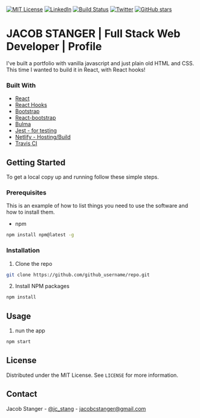 
<!-- PROJECT SHIELDS -->
<!--
*** I'm using markdown "reference style" links for readability.
*** Reference links are enclosed in brackets [ ] instead of parentheses ( ).
*** See the bottom of this document for the declaration of the reference variables
*** for contributors-url, forks-url, etc. This is an optional, concise syntax you may use.
*** https://www.markdownguide.org/basic-syntax/#reference-style-links
-->
[![MIT License][license-shield]][license-url]
[![LinkedIn][linkedin-shield]][linkedin-url]
[![Build Status](https://travis-ci.org/jcstang/react-portfolio.svg?branch=master)](https://travis-ci.org/jcstang/react-portfolio)
[![Twitter](https://img.shields.io/twitter/url?style=social&url=https%3A%2F%2Ftwitter.com%2Fjc_stang)](https://twitter.com/intent/tweet?text=Wow:&url=https%3A%2F%2Fgithub.com%2Fjcstang%2Fnot-reddit)
[![GitHub stars](https://img.shields.io/github/stars/jcstang/react-portfolio)](https://github.com/jcstang/react-portfolio/stargazers)

# JACOB STANGER | Full Stack Web Developer | Profile

I've built a portfolio with vanilla javascript and just plain old HTML and CSS. This time I wanted to build it in React, with React hooks!

### Built With

* [React](https://reactjs.org/)
* [React Hooks](https://reactjs.org/docs/hooks-intro.html)
* [Bootstrap](https://getbootstrap.com/)
* [React-bootstrap](https://react-bootstrap.github.io/)
* [Bulma](https://bulma.io/)
* [Jest - for testing](https://jestjs.io/)
* [Netlify - Hosting/Build](https://www.netlify.com/)
* [Travis CI](https://travis-ci.org/)


<!-- GETTING STARTED -->
## Getting Started

To get a local copy up and running follow these simple steps.

### Prerequisites

This is an example of how to list things you need to use the software and how to install them.
* npm
```sh
npm install npm@latest -g
```

### Installation
 
1. Clone the repo
```sh
git clone https://github.com/github_username/repo.git
```
2. Install NPM packages
```sh
npm install
```



<!-- USAGE EXAMPLES -->
## Usage
1. nun the app
```sh
npm start
```

<!-- LICENSE -->
## License

Distributed under the MIT License. See `LICENSE` for more information.



<!-- CONTACT -->
## Contact

Jacob Stanger - [@jc_stang](https://twitter.com/jc_stang) - jacobcstanger@gmail.com




<!-- MARKDOWN LINKS & IMAGES -->
<!-- https://www.markdownguide.org/basic-syntax/#reference-style-links -->
[contributors-shield]: https://img.shields.io/github/contributors/othneildrew/Best-README-Template.svg?style=flat-square
[contributors-url]: https://github.com/othneildrew/Best-README-Template/graphs/contributors
[forks-shield]: https://img.shields.io/github/forks/othneildrew/Best-README-Template.svg?style=flat-square
[forks-url]: https://github.com/othneildrew/Best-README-Template/network/members
[stars-shield]: https://img.shields.io/github/stars/othneildrew/Best-README-Template.svg?style=flat-square
[stars-url]: https://github.com/othneildrew/Best-README-Template/stargazers
[issues-shield]: https://img.shields.io/github/issues/othneildrew/Best-README-Template.svg?style=flat-square
[issues-url]: https://github.com/othneildrew/Best-README-Template/issues
[license-shield]: https://img.shields.io/github/license/othneildrew/Best-README-Template.svg?style=flat-square
[license-url]: https://github.com/othneildrew/Best-README-Template/blob/master/LICENSE.txt
[linkedin-shield]: https://img.shields.io/badge/-LinkedIn-black.svg?style=flat-square&logo=linkedin&colorB=555
[linkedin-url]: https://www.linkedin.com/in/jacob-stanger/
[product-screenshot]: images/screenshot.png
[travis-shield]: https://travis-ci.org/jcstang/react-portfolio.svg?branch=master
